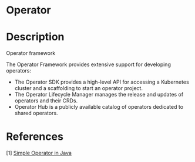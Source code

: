 # Operator

# Description

Operator framework

The Operator Framework provides extensive support for developing operators:

* The Operator SDK provides a high-level API for accessing a Kubernetes cluster and a scaffolding to start an operator project.
* The Operator Lifecycle Manager manages the release and updates of operators and their CRDs.
* Operator Hub is a publicly available catalog of operators dedicated to shared operators.

# References

[1] [Simple Operator in Java](https://github.com/operator-framework/java-operator-plugins/blob/main/docs/tutorial.md)